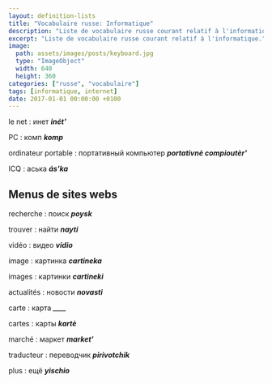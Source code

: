 ```yaml
---
layout: definition-lists
title: "Vocabulaire russe: Informatique"
description: "Liste de vocabulaire russe courant relatif à l'informatique."
excerpt: "Liste de vocabulaire russe courant relatif à l'informatique."
image:
  path: assets/images/posts/keyboard.jpg
  type: "ImageObject"
  width: 640
  height: 360
categories: ["russe", "vocabulaire"]
tags: [informatique, internet]
date: 2017-01-01 00:00:00 +0100
---
```


le net
: инет
*__inét'__*

PC
: комп
*__komp__*

ordinateur portable
: портативный компьютер
*__portativnè compioutèr'__*

ICQ
: аська
*__ás'ka__*


## Menus de sites webs

recherche
: поиск
*__poysk__*

trouver
: найти
*__nayti__*

vidéo
: видео
*__vidio__*

image
: картинка
*__cartineka__*

images
: картинки
*__cartineki__*

actualités
: новости
*__novasti__*

carte
: карта
*____*

cartes
: карты
*__kartè__*

marché
: маркет
*__market'__*

traducteur
: переводчик
*__pirivotchik__*

plus
: ещё
*__yischio__*
